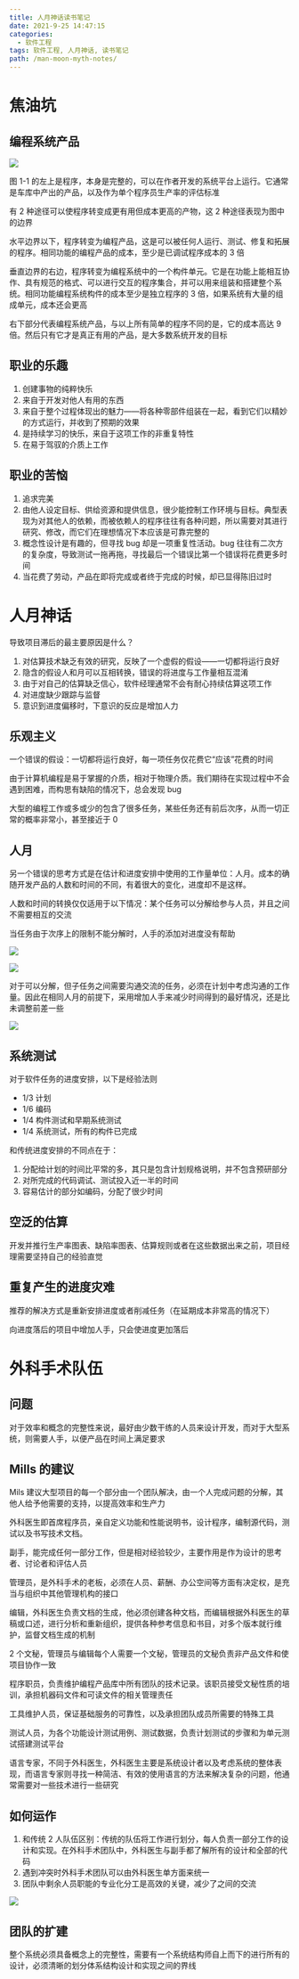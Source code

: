 ```yaml
---
title: 人月神话读书笔记
date: 2021-9-25 14:47:15
categories:
  - 软件工程
tags: 软件工程, 人月神话, 读书笔记
path: /man-moon-myth-notes/
---
```


# 焦油坑

## 编程系统产品

![](res/2021-09-25-15-53-03.png)

图 1-1 的左上是程序，本身是完整的，可以在作者开发的系统平台上运行。它通常是车库中产出的产品，以及作为单个程序员生产率的评估标准

有 2 种途径可以使程序转变成更有用但成本更高的产物，这 2 种途径表现为图中的边界

水平边界以下，程序转变为编程产品，这是可以被任何人运行、测试、修复和拓展的程序。相同功能的编程产品的成本，至少是已调试程序成本的 3 倍

垂直边界的右边，程序转变为编程系统中的一个构件单元。它是在功能上能相互协作、具有规范的格式、可以进行交互的程序集合，并可以用来组装和搭建整个系统。相同功能编程系统构件的成本至少是独立程序的 3 倍，如果系统有大量的组成单元，成本还会更高

右下部分代表编程系统产品，与以上所有简单的程序不同的是，它的成本高达 9 倍。然后只有它才是真正有用的产品，是大多数系统开发的目标

## 职业的乐趣

1. 创建事物的纯粹快乐
2. 来自于开发对他人有用的东西
3. 来自于整个过程体现出的魅力——将各种零部件组装在一起，看到它们以精妙的方式运行，并收到了预期的效果
4. 是持续学习的快乐，来自于这项工作的非重复特性
5. 在易于驾驭的介质上工作

## 职业的苦恼

1. 追求完美
2. 由他人设定目标、供给资源和提供信息，很少能控制工作环境与目标。典型表现为对其他人的依赖，而被依赖人的程序往往有各种问题，所以需要对其进行研究、修改，而它们在理想情况下本应该是可靠完整的
3. 概念性设计是有趣的，但寻找 bug 却是一项重复性活动。bug 往往有二次方的复杂度，导致测试一拖再拖，寻找最后一个错误比第一个错误将花费更多时间
4. 当花费了劳动，产品在即将完成或者终于完成的时候，却已显得陈旧过时

# 人月神话

导致项目滞后的最主要原因是什么？

1. 对估算技术缺乏有效的研究，反映了一个虚假的假设——一切都将运行良好
2. 隐含的假设人和月可以互相转换，错误的将进度与工作量相互混淆
3. 由于对自己的估算缺乏信心，软件经理通常不会有耐心持续估算这项工作
4. 对进度缺少跟踪与监督
5. 意识到进度偏移时，下意识的反应是增加人力

## 乐观主义

一个错误的假设：一切都将运行良好，每一项任务仅花费它“应该”花费的时间

由于计算机编程是易于掌握的介质，相对于物理介质。我们期待在实现过程中不会遇到困难，而构思有缺陷的情况下，总会发现 bug

大型的编程工作或多或少的包含了很多任务，某些任务还有前后次序，从而一切正常的概率非常小，甚至接近于 0

## 人月

另一个错误的思考方式是在估计和进度安排中使用的工作量单位：人月。成本的确随开发产品的人数和时间的不同，有着很大的变化，进度却不是这样。

人数和时间的转换仅仅适用于以下情况：某个任务可以分解给参与人员，并且之间不需要相互的交流

当任务由于次序上的限制不能分解时，人手的添加对进度没有帮助

![](res/2021-09-25-16-46-47.png)

![](res/2021-09-25-16-47-22.png)

对于可以分解，但子任务之间需要沟通交流的任务，必须在计划中考虑沟通的工作量。因此在相同人月的前提下，采用增加人手来减少时间得到的最好情况，还是比未调整前差一些

![](res/2021-09-25-16-53-09.png)

## 系统测试

对于软件任务的进度安排，以下是经验法则

- 1/3 计划
- 1/6 编码
- 1/4 构件测试和早期系统测试
- 1/4 系统测试，所有的构件已完成

和传统进度安排的不同点在于：

1. 分配给计划的时间比平常的多，其只是包含计划规格说明，并不包含预研部分
2. 对所完成的代码调试、测试投入近一半的时间
3. 容易估计的部分如编码，分配了很少时间

## 空泛的估算

开发并推行生产率图表、缺陷率图表、估算规则或者在这些数据出来之前，项目经理需要坚持自己的经验直觉

## 重复产生的进度灾难

推荐的解决方式是重新安排进度或者削减任务（在延期成本非常高的情况下）

向进度落后的项目中增加人手，只会使进度更加落后

# 外科手术队伍

## 问题

对于效率和概念的完整性来说，最好由少数干练的人员来设计开发，而对于大型系统，则需要人手，以便产品在时间上满足要求

## Mills 的建议

Mils 建议大型项目的每一个部分由一个团队解决，由一个人完成问题的分解，其他人给予他需要的支持，以提高效率和生产力

外科医生即首席程序员，亲自定义功能和性能说明书，设计程序，编制源代码，测试以及书写技术文档。

副手，能完成任何一部分工作，但是相对经验较少，主要作用是作为设计的思考者、讨论者和评估人员

管理员，是外科手术的老板，必须在人员、薪酬、办公空间等方面有决定权，是充当与组织中其他管理机构的接口

编辑，外科医生负责文档的生成，他必须创建各种文档，而编辑根据外科医生的草稿或口述，进行分析和重新组织，提供各种参考信息和书目，对多个版本就行维护，监督文档生成的机制

2 个文秘，管理员与编辑每个人需要一个文秘，管理员的文秘负责非产品文件和使项目协作一致

程序职员，负责维护编程产品库中所有团队的技术记录。该职员接受文秘性质的培训，承担机器码文件和可读文件的相关管理责任

工具维护人员，保证基础服务的可靠性，以及承担团队成员所需要的特殊工具

测试人员，为各个功能设计测试用例、测试数据，负责计划测试的步骤和为单元测试搭建测试平台

语言专家，不同于外科医生，外科医生主要是系统设计者以及考虑系统的整体表现，而语言专家则寻找一种简洁、有效的使用语言的方法来解决复杂的问题，他通常需要对一些技术进行一些研究

## 如何运作

1. 和传统 2 人队伍区别：传统的队伍将工作进行划分，每人负责一部分工作的设计和实现。在外科手术团队中，外科医生与副手都了解所有的设计和全部的代码
2. 遇到冲突时外科手术团队可以由外科医生单方面来统一
3. 团队中剩余人员职能的专业化分工是高效的关键，减少了之间的交流

![](res/2021-09-25-17-54-06.png)

## 团队的扩建

整个系统必须具备概念上的完整性，需要有一个系统结构师自上而下的进行所有的设计，必须清晰的划分体系结构设计和实现之间的界线
